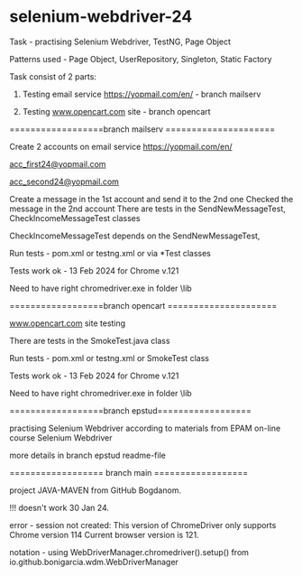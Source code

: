 # selenium-webdriver-24

Task - practising Selenium Webdriver, TestNG, Page Object

Patterns used - Page Object, UserRepository, Singleton, Static Factory

Task consist of 2 parts:

1. Testing email service https://yopmail.com/en/ - branch mailserv 

2. Testing www.opencart.com site - branch opencart 

==================branch mailserv =====================

Create 2 accounts on email service https://yopmail.com/en/

acc_first24@yopmail.com

acc_second24@yopmail.com

Create a message in the 1st account and send it to the 2nd one
Checked the message in the 2nd account
There are tests in the SendNewMessageTest, CheckIncomeMessageTest classes

CheckIncomeMessageTest depends on the SendNewMessageTest,

Run tests - pom.xml or testng.xml or via *Test classes

Tests work ok - 13 Feb 2024 for Chrome v.121

Need to have right chromedriver.exe in folder \lib

==================branch opencart =====================

www.opencart.com site testing 

There are tests in the SmokeTest.java class

Run tests - pom.xml or testng.xml or SmokeTest class

Tests work ok - 13 Feb 2024 for Chrome v.121

Need to have right chromedriver.exe in folder \lib

==================branch epstud==================

practising Selenium Webdriver according to materials from EPAM on-line course Selenium Webdriver

more details in branch epstud readme-file


================== branch main ==================

project JAVA-MAVEN from GitHub Bogdanom.

!!! doesn't work 30 Jan 24. 

error - session not created: This version of ChromeDriver only supports Chrome version 114 Current browser version is 121.

notation -  using WebDriverManager.chromedriver().setup() from io.github.bonigarcia.wdm.WebDriverManager



